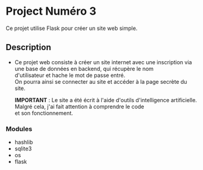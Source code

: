 # Project Numéro 3
Ce projet utilise Flask pour créer un site web simple.

## Description
- Ce projet web consiste à créer un site internet avec une inscription via une base de données en backend, qui récupère le nom  
  d'utilisateur et hache le mot de passe entré.  
  On pourra ainsi se connecter au site et accéder à la page secrète du site.  

  **IMPORTANT** : Le site a été écrit à l'aide d'outils d'intelligence artificielle. Malgré cela, j'ai fait attention à comprendre le code  
  et son fonctionnement.  

### Modules
- hashlib
- sqlite3
- os
- flask
